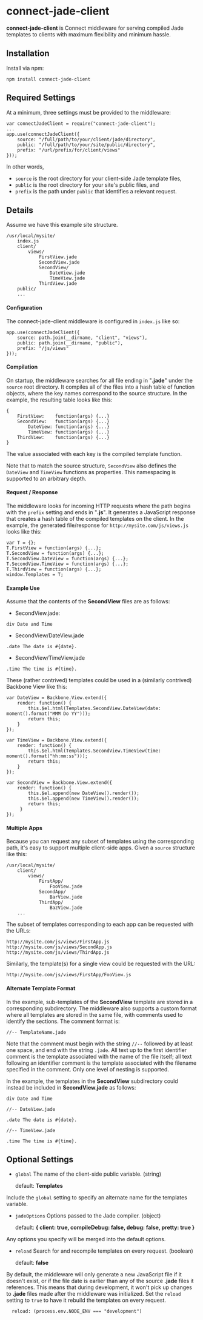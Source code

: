 # connect-jade-client

__connect-jade-client__ is Connect middleware for serving compiled Jade templates to clients with maximum flexibility and minimum hassle.

## Installation

Install via npm:

```
npm install connect-jade-client
```

## Required Settings

At a minimum, three settings must be provided to the middleware:

```
var connectJadeClient = require("connect-jade-client");
...
app.use(connectJadeClient({
    source: "/full/path/to/your/client/jade/directory",
    public: "/full/path/to/your/site/public/directory",
    prefix: "/url/prefix/for/client/views"
}));
```

In other words,

* `source` is the root directory for your client-side Jade template files,
* `public` is the root directory for your site's public files, and
* `prefix` is the path under `public` that identifies a relevant request.

## Details

Assume we have this example site structure.

```
/usr/local/mysite/
    index.js
    client/
        views/
            FirstView.jade
            SecondView.jade
            SecondView/
                DateView.jade
                TimeView.jade
            ThirdView.jade
    public/
    ...
```

#### Configuration

The connect-jade-client middleware is configured in `index.js` like so:

```
app.use(connectJadeClient({
    source: path.join(__dirname, "client", "views"),
    public: path.join(__dirname, "public"),
    prefix: "/js/views"
}));
```

#### Compilation

On startup, the middleware searches for all file ending in "__.jade__" under the `source` root directory.  It compiles all of the files into a hash table of function objects, where the key names correspond to the source structure.  In the example, the resulting table looks like this:

```
{
    FirstView:    function(args) {...}
    SecondView:   function(args) {...}
        DateView: function(args) {...}
        TimeView: function(args) {...}
    ThirdView:    function(args) {...}
}
```

The value associated with each key is the compiled template function. 

Note that to match the source structure, `SecondView` also defines the `DateView` and `TimeView` functions as properties.  This namespacing is supported to an arbitrary depth.

#### Request / Response

The middleware looks for incoming HTTP requests where the path begins with the `prefix` setting and ends in "__.js__".  It generates a JavaScript response that creates a hash table of the compiled templates on the client.  In the example, the generated file/response for `http://mysite.com/js/views.js` looks like this:

```
var T = {};
T.FirstView = function(args) {...};
T.SecondView = function(args) {...};
T.SecondView.DateView = function(args) {...};
T.SecondView.TimeView = function(args) {...};
T.ThirdView = function(args) {...};
window.Templates = T;
```
#### Example Use

Assume that the contents of the __SecondView__ files are as follows:

* SecondView.jade:

```
div Date and Time
```

* SecondView/DateView.jade
  
```
.date The date is #{date}.
```
  
* SecondView/TimeView.jade

```
.time The time is #{time}.
```

These (rather contrived) templates could be used in a (similarly contrived) Backbone View like this:

```
var DateView = Backbone.View.extend({
    render: function() {
        this.$el.html(Templates.SecondView.DateView(date: moment().format("MMM Do YY")));
        return this;
    }
});

var TimeView = Backbone.View.extend({
    render: function() {
        this.$el.html(Templates.SecondView.TimeView(time: moment().format("hh:mm:ss")));
        return this;
    }
});
  
var SecondView = Backbone.View.extend({
    render: function() {
        this.$el.append(new DateView().render());
        this.$el.append(new TimeView().render());
        return this;
     }
});
```

#### Multiple Apps

Because you can request any subset of templates using the corresponding path, it's easy to support multiple client-side apps.  Given a `source` structure like this:

```
/usr/local/mysite/
    client/
        views/
            FirstApp/
                FooView.jade
            SecondApp/
                BarView.jade
            ThirdApp/
                BazView.jade
    ...
```

The subset of templates corresponding to each app can be requested with the URLs:

```
http://mysite.com/js/views/FirstApp.js
http://mysite.com/js/views/SecondApp.js
http://mysite.com/js/views/ThirdApp.js
```

Similarly, the template(s) for a single view could be requested with the URL:

```
http://mysite.com/js/views/FirstApp/FooView.js
```

#### Alternate Template Format

In the example, sub-templates of the __SecondView__ template are stored in a corresponding subdirectory.  The middleware also supports a custom format where all templates are stored in the same file, with comments used to identify the sections.  The comment format is:

```
//-- TemplateName.jade
```

Note that the comment must begin with the string `//--` followed by at least one space, and end with the string `.jade`.  All text up to the first identifier comment is the template associated with the name of the file itself; all text following an identifier comment is the template associated with the filename specified in the comment.  Only one level of nesting is supported.

In the example, the templates in the __SecondView__ subdirectory could instead be included in __SecondView.jade__ as follows:

```
div Date and Time

//-- DateView.jade
  
.date The date is #{date}.
  
//-- TimeView.jade

.time The time is #{time}.
```

## Optional Settings

* `global` The name of the client-side public variable. (string)
   
  default: __Templates__
  
Include the `global` setting to specify an alternate name for the templates variable.

* `jadeOptions` Options passed to the Jade compiler. (object)

  default: __{ client: true, compileDebug: false, debug: false, pretty: true }__

Any options you specify will be merged into the default options.

* `reload` Search for and recompile  templates on every request. (boolean)

  default: __false__

By default, the middleware will only generate a new JavaScript file if it doesn't exist, or if the file date is earlier than any of the source __.jade__ files it references.  This means that during development, it won't pick up changes to __.jade__ files made after the middleware was initialized.  Set the `reload` setting to `true` to have it rebuild the templates on every request.

```
  reload: (process.env.NODE_ENV === "development")
```
